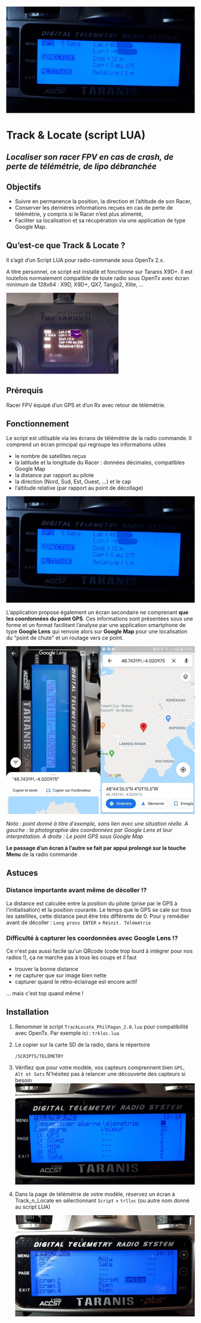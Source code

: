 ![](/img/mainScreenX9D.jpg)

# Track & Locate (script LUA)

## *Localiser son racer FPV en cas de crash, de perte de télémétrie, de lipo débranchée*



## Objectifs

- Suivre en permanence la position, la direction et l’altitude de son Racer,
- Conserver les dernières informations reçues en cas de perte de télémétrie, y compris si le Racer n’est plus alimenté,
- Faciliter sa localisation et sa récupération via une application de type Google Map.

## Qu’est-ce que Track & Locate ?

Il s’agit d’un Script LUA pour radio-commande sous OpenTx 2.x.

A titre personnel, ce script est installé et fonctionne sur Taranis X9D+. Il est toutefois normalement compatible de toute radio sous OpenTx avec écran minimum de 128x64 : X9D, X9D+, QX7, Tango2, Xlite, ...

![](/img/mainScreenTango2.jpg)

## Prérequis

Racer FPV équipé d’un GPS et d’un Rx avec retour de télémétrie.

## Fonctionnement

Le script est utilisable via les écrans de télémétrie de la radio commande.
Il comprend un écran principal qui regroupe les informations utiles

- le nombre de satellites reçus
- la latitude et la longitude du Racer : données décimales, compatibles Google Map
- la distance par rapport au pilote
- la direction (Nord, Sud, Est, Ouest, ...) et le cap
- l’altitude relative (par rapport au point de décollage)

![](/img/mainScreenX9D.jpg)

L’application propose également un écran secondaire ne comprenant **que les coordonnées du point GPS**. Ces informations sont présentées sous une forme et un format facilitant l’analyse par une application smartphone de type **Google Lens** qui renvoie alors sur **Google Map** pour une localisation du “point de chute” et un routage vers ce point.

![](/img/coordScreen_Lens.jpg)

*Nota : point donné à titre d'exemple, sans lien avec une situation réelle. A gauche : la photographie des coordonnées par Google Lens et leur interprétation. A droite : Le point GPS sous Google Map*

**Le passage d’un écran à l’autre se fait par appui prolongé sur la touche Menu** de la radio commande

## Astuces

### Distance importante avant même de décoller !?

La distance est calculée entre la position du pilote (prise par le GPS à l'initialisation) et la position courante. Le temps que le GPS se cale sur tous les satellites, cette distance peut être très différente de 0.
Pour y remédier avant de décoller : `Long press ENTER` + `Réinit. Télémétrie`

### Difficulté à capturer les coordonnées avec Google Lens !?

Ce n'est pas aussi facile qu'un QRcode (code trop lourd à intégrer pour nos radios !), ça ne marche pas à tous les coups et il faut 

- trouver la bonne distance
- ne capturer que sur image bien nette
- capturer quand le rétro-éclairage est encore actif

... mais c'est top quand même !

## Installation

1. Renommer le script `TrackLocate_PhilPagan_2.0.lua` pour compatibilité avec OpenTx. 
   Par exemple ici : `trkloc.lua`

2. Le copier sur la carte SD de la radio, dans le répertoire 

   ```
   /SCRIPTS/TELEMETRY
   ```

3. Vérifiez que pour votre modèle, vos capteurs comprennent bien `GPS, Alt et Sats`
   N'hésitez pas à relancer une découverte des capteurs si besoin
   ![](/img/sensors.jpg)

4. Dans la page de télémétrie de votre modèle, réservez un écran à Track_n_Locate en sélectionnant `Script` + `trlloc` (ou autre nom donné au script LUA)

   ![](/img/script_in_telemetry.jpg)

